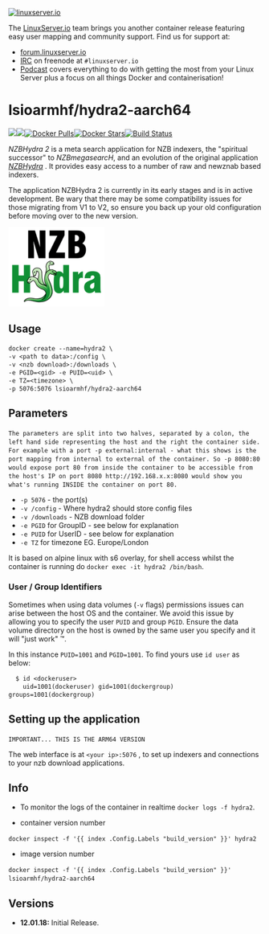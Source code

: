 [linuxserverurl]: https://linuxserver.io
[forumurl]: https://forum.linuxserver.io
[ircurl]: https://www.linuxserver.io/irc/
[podcasturl]: https://www.linuxserver.io/podcast/
[appurl]: https://github.com/theotherp/nzbhydra2
[hub]: https://hub.docker.com/r/lsioarmhf/hydra2-aarch64/

[![linuxserver.io](https://raw.githubusercontent.com/linuxserver/docker-templates/master/linuxserver.io/img/linuxserver_medium.png)][linuxserverurl]

The [LinuxServer.io][linuxserverurl] team brings you another container release featuring easy user mapping and community support. Find us for support at:
* [forum.linuxserver.io][forumurl]
* [IRC][ircurl] on freenode at `#linuxserver.io`
* [Podcast][podcasturl] covers everything to do with getting the most from your Linux Server plus a focus on all things Docker and containerisation!

# lsioarmhf/hydra2-aarch64
[![](https://images.microbadger.com/badges/version/lsioarmhf/hydra2-aarch64.svg)](https://microbadger.com/images/lsioarmhf/hydra2-aarch64 "Get your own version badge on microbadger.com")[![](https://images.microbadger.com/badges/image/lsioarmhf/hydra2-aarch64.svg)](http://microbadger.com/images/lsioarmhf/hydra2-aarch64 "Get your own image badge on microbadger.com")[![Docker Pulls](https://img.shields.io/docker/pulls/lsioarmhf/hydra2-aarch64.svg)][hub][![Docker Stars](https://img.shields.io/docker/stars/lsioarmhf/hydra2-aarch64.svg)][hub][![Build Status](https://ci.linuxserver.io/buildStatus/icon?job=Docker-Builders/arm64/arm64-hydra2)](https://ci.linuxserver.io/job/Docker-Builders/job/arm64/job/arm64-hydra2/)

_NZBHydra 2_ is a meta search application for NZB indexers, the "spiritual successor" to _NZBmegasearcH_, and an evolution of the original application _[NZBHydra](https://github.com/theotherp/nzbhydra)_ . It provides easy access to a number of raw and newznab based indexers. 

The application NZBHydra 2 is currently in its early stages and is in active development. Be wary that there may be some compatibility issues for those migrating from V1 to V2, so ensure you back up your old configuration before moving over to the new version.

[![hydra](https://raw.githubusercontent.com/linuxserver/docker-templates/master/linuxserver.io/img/hydra-icon.png)][appurl]

## Usage

```
docker create --name=hydra2 \
-v <path to data>:/config \
-v <nzb download>:/downloads \
-e PGID=<gid> -e PUID=<uid> \
-e TZ=<timezone> \
-p 5076:5076 lsioarmhf/hydra2-aarch64
```

## Parameters

`The parameters are split into two halves, separated by a colon, the left hand side representing the host and the right the container side. 
For example with a port -p external:internal - what this shows is the port mapping from internal to external of the container.
So -p 8080:80 would expose port 80 from inside the container to be accessible from the host's IP on port 8080
http://192.168.x.x:8080 would show you what's running INSIDE the container on port 80.`


* `-p 5076` - the port(s)
* `-v /config` - Where hydra2 should store config files
* `-v /downloads` - NZB download folder
* `-e PGID` for GroupID - see below for explanation
* `-e PUID` for UserID - see below for explanation
* `-e TZ` for timezone EG. Europe/London

It is based on alpine linux with s6 overlay, for shell access whilst the container is running do `docker exec -it hydra2 /bin/bash`.

### User / Group Identifiers

Sometimes when using data volumes (`-v` flags) permissions issues can arise between the host OS and the container. We avoid this issue by allowing you to specify the user `PUID` and group `PGID`. Ensure the data volume directory on the host is owned by the same user you specify and it will "just work" ™.

In this instance `PUID=1001` and `PGID=1001`. To find yours use `id user` as below:

```
  $ id <dockeruser>
    uid=1001(dockeruser) gid=1001(dockergroup) groups=1001(dockergroup)
```

## Setting up the application 
`IMPORTANT... THIS IS THE ARM64 VERSION`

The web interface is at `<your ip>:5076` , to set up indexers and connections to your nzb download applications.


## Info

* To monitor the logs of the container in realtime `docker logs -f hydra2`.

* container version number 

`docker inspect -f '{{ index .Config.Labels "build_version" }}' hydra2`

* image version number

`docker inspect -f '{{ index .Config.Labels "build_version" }}' lsioarmhf/hydra2-aarch64`

## Versions

+ **12.01.18:** Initial Release.
